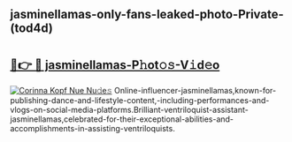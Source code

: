 ## jasminellamas-only-fans​-leaked-photo​-Private-(tod4d)


# <h2><a href="https://mediaupload.pro?title=jasminellamas&ref=git">🔗👉 🔴 jasminellamas-P𝚑ot𝚘𝚜-V𝚒d𝚎o</a></h2>

[![Corinna Kopf Nue Nu𝚍e𝚜](https://i.imgur.com/0qMVB7G.gif)](https://mediaupload.pro?title=jasminellamas&ref=git)
Online-influencer-jasminellamas,known-for-publishing-dance-and-lifestyle-content,-including-performances-and-vlogs-on-social-media-platforms.Brilliant-ventriloquist-assistant-jasminellamas,celebrated-for-their-exceptional-abilities-and-accomplishments-in-assisting-ventriloquists.  